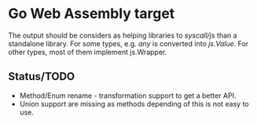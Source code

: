 # Go Web Assembly target

The output should be considers as helping libraries to _syscall/js_ than a standalone library. For some types, e.g. _any_ is converted into _js.Value_. For
other types, most of them implement js.Wrapper.

## Status/TODO

* Method/Enum rename - transformation support to get a better API.
* Union support are missing as methods depending of this is not easy to use.
